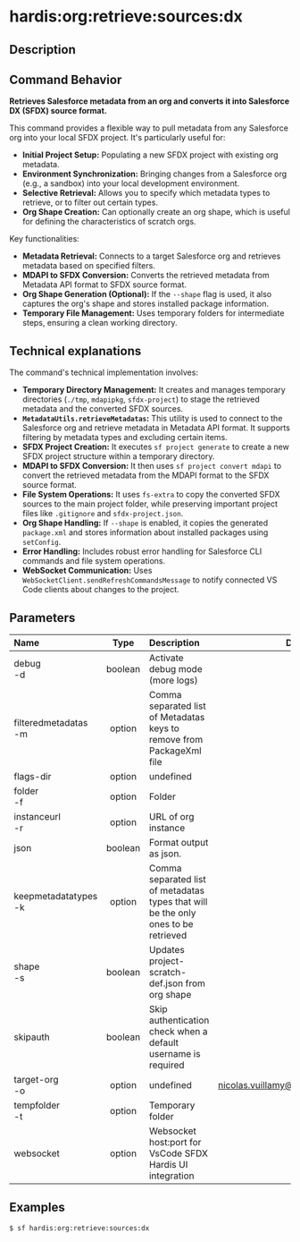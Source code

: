 <!-- This file has been generated with command 'sf hardis:doc:plugin:generate'. Please do not update it manually or it may be overwritten -->
# hardis:org:retrieve:sources:dx

## Description


## Command Behavior

**Retrieves Salesforce metadata from an org and converts it into Salesforce DX (SFDX) source format.**

This command provides a flexible way to pull metadata from any Salesforce org into your local SFDX project. It's particularly useful for:

- **Initial Project Setup:** Populating a new SFDX project with existing org metadata.
- **Environment Synchronization:** Bringing changes from a Salesforce org (e.g., a sandbox) into your local development environment.
- **Selective Retrieval:** Allows you to specify which metadata types to retrieve, or to filter out certain types.
- **Org Shape Creation:** Can optionally create an org shape, which is useful for defining the characteristics of scratch orgs.

Key functionalities:

- **Metadata Retrieval:** Connects to a target Salesforce org and retrieves metadata based on specified filters.
- **MDAPI to SFDX Conversion:** Converts the retrieved metadata from Metadata API format to SFDX source format.
- **Org Shape Generation (Optional):** If the `--shape` flag is used, it also captures the org's shape and stores installed package information.
- **Temporary File Management:** Uses temporary folders for intermediate steps, ensuring a clean working directory.

## Technical explanations

The command's technical implementation involves:

- **Temporary Directory Management:** It creates and manages temporary directories (`./tmp`, `mdapipkg`, `sfdx-project`) to stage the retrieved metadata and the converted SFDX sources.
- **`MetadataUtils.retrieveMetadatas`:** This utility is used to connect to the Salesforce org and retrieve metadata in Metadata API format. It supports filtering by metadata types and excluding certain items.
- **SFDX Project Creation:** It executes `sf project generate` to create a new SFDX project structure within a temporary directory.
- **MDAPI to SFDX Conversion:** It then uses `sf project convert mdapi` to convert the retrieved metadata from the MDAPI format to the SFDX source format.
- **File System Operations:** It uses `fs-extra` to copy the converted SFDX sources to the main project folder, while preserving important project files like `.gitignore` and `sfdx-project.json`.
- **Org Shape Handling:** If `--shape` is enabled, it copies the generated `package.xml` and stores information about installed packages using `setConfig`.
- **Error Handling:** Includes robust error handling for Salesforce CLI commands and file system operations.
- **WebSocket Communication:** Uses `WebSocketClient.sendRefreshCommandsMessage` to notify connected VS Code clients about changes to the project.


## Parameters

| Name                     |  Type   | Description                                                                        |                Default                 | Required | Options |
|:-------------------------|:-------:|:-----------------------------------------------------------------------------------|:--------------------------------------:|:--------:|:-------:|
| debug<br/>-d             | boolean | Activate debug mode (more logs)                                                    |                                        |          |         |
| filteredmetadatas<br/>-m | option  | Comma separated list of Metadatas keys to remove from PackageXml file              |                                        |          |         |
| flags-dir                | option  | undefined                                                                          |                                        |          |         |
| folder<br/>-f            | option  | Folder                                                                             |                   .                    |          |         |
| instanceurl<br/>-r       | option  | URL of org instance                                                                |                                        |          |         |
| json                     | boolean | Format output as json.                                                             |                                        |          |         |
| keepmetadatatypes<br/>-k | option  | Comma separated list of metadatas types that will be the only ones to be retrieved |                                        |          |         |
| shape<br/>-s             | boolean | Updates project-scratch-def.json from org shape                                    |                                        |          |         |
| skipauth                 | boolean | Skip authentication check when a default username is required                      |                                        |          |         |
| target-org<br/>-o        | option  | undefined                                                                          | nicolas.vuillamy@cloudity.com.playnico |          |         |
| tempfolder<br/>-t        | option  | Temporary folder                                                                   |                 ./tmp                  |          |         |
| websocket                | option  | Websocket host:port for VsCode SFDX Hardis UI integration                          |                                        |          |         |

## Examples

```shell
$ sf hardis:org:retrieve:sources:dx
```


